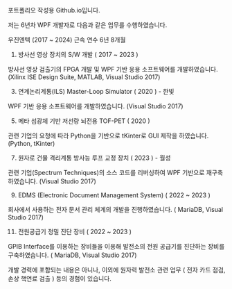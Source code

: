 포트폴리오 작성용 Github.io입니다.

저는 6년차 WPF 개발자로 다음과 같은 업무를 수행하였습니다.


우진엔텍 (2017 ~ 2024)
근속 연수 6년 8개월

  1. 방사선 영상 장치의 S/W 개발 ( 2017 ~ 2023 )

방사선 영상 검출기의 FPGA 개발 및 WPF 기반 응용 소프트웨어를 개발하였습니다.
(Xilinx ISE Design Suite, MATLAB, Visual Studio 2017)

  3. 연계논리계통(ILS) Master-Loop Simulator ( 2020 ) - 한빛

WPF 기반 응용 소프트웨어를 개발하였습니다.
(Visual Studio 2017)

  5. 메타 섬광체 기반 저선량 뇌전용 TOF-PET ( 2020 )

관련 기업의 요청에 따라 Python을 기반으로 tKinter로 GUI 제작을 하였습니다.
(Python, tKinter)

  7. 원자로 건물 격리계통 방사능 루프 교정 장치 ( 2023 ) - 월성

관련 기업(Spectrum Techniques)의 소스 코드를 리버싱하여 WPF 기반으로 재구축하였습니다.
(Visual Studio 2017)

  9. EDMS (Electronic Document Management System) ( 2022 ~ 2023 )

회사에서 사용하는 전자 문서 관리 체계의 개발을 진행하였습니다.
( MariaDB, Visual Studio 2017)

  11. 전원공급기 정밀 진단 장비 ( 2022 ~ 2023 )

GPIB Interface를 이용하는 장비들을 이용해 발전소의 전원 공급기를 진단하는 장비를 구축하였습니다.
( MariaDB, Visual Studio 2017)

개발 경력에 포함되는 내용은 아니나, 
이외에 원자력 발전소 관련 업무 ( 전자 카드 점검, 손상 핵연료 검출 ) 등의 경험이 있습니다.
